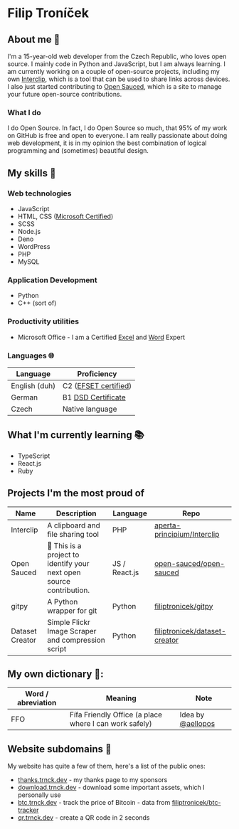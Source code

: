# Filip Troníček

## About me 🧍
I'm a 15-year-old web developer from the Czech Republic, who loves open source. I mainly code in Python and JavaScript, but I am always learning.
I am currently working on a couple of open-source projects, including my own [Interclip](https://github.com/aperta-principium/Interclip), which is a tool that can be used to share links across devices. I also just started contributing to [Open Sauced](https://github.com/open-sauced/open-sauced), which is a site to manage your future open-source contributions.

### What I do
I do Open Source. In fact, I do Open Source so much, that 95% of my work on GitHub is free and open to everyone. I am really passionate about doing web development, it is in my opinion the best combination of logical programming and (sometimes) beautiful design.

## My skills 📜
### Web technologies
* JavaScript
* HTML, CSS ([Microsoft Certified](https://www.youracclaim.com/badges/6d5a4a58-c895-4d7e-a725-db1441e9d979/public_url))
* SCSS
* Node.js
* Deno
* WordPress
* PHP
* MySQL
### Application Development
* Python
* C++ (sort of)
### Productivity utilities
* Microsoft Office - I am a Certified [Excel](https://www.youracclaim.com/badges/36154164-82b5-4fbf-b65c-c152af720245/public_url) and [Word](https://www.youracclaim.com/badges/6f4eee1d-3379-4a8b-b846-35762708d4b8/public_url) Expert

### Languages 🌐
|Language| Proficiency  
|---|---|
| English (duh)|C2 ([EFSET certified](https://www.efset.org/cert/5P5Pp1))|
| German|B1 [DSD Certificate](https://www.goethe.de/en/spr/kup/prf/prf/gb1.html)|
| Czech | Native language

## What I'm currently learning 📚
* TypeScript
* React.js
* Ruby

## Projects I'm the most proud of
|  Name          | Description  | Language | Repo |
|-------------|----------|-----------|---------|          
|  Interclip | A clipboard and file sharing tool  |   PHP   |  [aperta-principium/Interclip](https://s.trnck.dev/interclip-git)   |
| Open Sauced   | 🍕 This is a project to identify your next open source contribution.  | JS / React.js  |   [open-sauced/open-sauced](https://s.trnck.dev/sauced-git)   |
| gitpy |  A Python wrapper for git | Python | [filiptronicek/gitpy](https://s.trnck.dev/gitpy)
| Dataset Creator |  Simple Flickr Image Scraper and compression script  | Python | [filiptronicek/dataset-creator](https://s.trnck.dev/a831c)

## My own dictionary 📕:
|Word / abreviation| Meaning | Note
|---|---|---|
| FFO | Fífa Friendly Office (a place where I can work safely) | Idea by [@aellopos](https://github.com/aellopos)

## Website subdomains 🔌
My website has quite a few of them, here's a list of the public ones:
* [thanks.trnck.dev](https://thanks.trnck.dev) - my thanks page to my sponsors
* [download.trnck.dev](http://download.trnck.dev) - download some important assets, which I personally use
* [btc.trnck.dev](https://btc.trnck.dev) - track the price of Bitcoin - data from [filiptronicek/btc-tracker](https://github.com/filiptronicek/btc-tracker)
* [qr.trnck.dev](https://qr.trnck.dev) - create a QR code in 2 seconds
